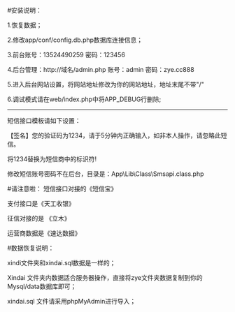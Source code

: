 
#安装说明：

1.恢复数据；

2.修改app/conf/config.db.php数据库连接信息；

3.前台账号：13524490259 密码：123456

4.后台管理：http://域名/admin.php 账号：admin   密码：zye.cc888

5.进入后台网站设置，将网站地址修改为你的网站地址，地址末尾不带"/"

6.调试模式请在web/index.php中将APP_DEBUG行删除;

********************************************************************

短信接口模板请如下设置：

【签名】您的验证码为1234，请于5分钟内正确输入，如非本人操作，请忽略此短信。

将1234替换为短信商中的标识符!


修改短信账号密码不在后台，目录是：App\Lib\Class\Smsapi.class.php


#请注意啦：
短信接口对接的《短信宝》

支付接口是《天工收银》

征信对接的是 《立木》

运营商数据是《速达数据》

#数据恢复说明：

xindi文件夹和xindai.sql数据是一样的；

Xindai 文件夹内数据适合服务器操作，直接将zye文件夹数据复制到你的Mysql/data数据库即可；

xindai.sql 文件请采用phpMyAdmin进行导入；

